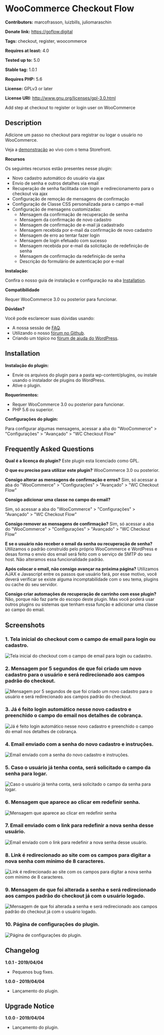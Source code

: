 # WooCommerce Checkout Flow

**Contributors:** marcofrasson, luizbills, juliomaraschin

**Donate link:** https://goflow.digital

**Tags:** checkout, register, woocommerce

**Requires at least:** 4.0

**Tested up to:** 5.0

**Stable tag:** 1.0.1

**Requires PHP:** 5.6

**License:** GPLv3 or later

**License URI:** http://www.gnu.org/licenses/gpl-3.0.html

Add step at checkout to register or login user on WooCommerce

## Description

Adicione um passo no checkout para registrar ou logar o usuário no WooCommerce.

Veja a [demonstração](https://goflow.digital/demo/woocommerce-checkout-flow/) ao vivo com o tema Storefront.

**Recursos**

Os seguintes recursos estão presentes nesse plugin:

* Novo cadastro automático do usuário via ajax
* Envio de senha e outros detalhes via email
* Recuperação de senha facilitada com login e redirecionamento para o checkout via ajax
* Configuração de remoção de mensagens de confirmação
* Configuração de Classe CSS personalizada para o campo e-mail
* Configuração de mensagens customizadas:
  * Mensagem da confirmação de recuperação de senha
  * Mensagem da confirmação de novo cadastro
  * Mensagem de confirmação de e-mail já cadastrado
  * Mensagem recebida por e-mail da confirmação de novo cadastro
  * Mensagem de erro ao tentar fazer login
  * Mensagem de login efetuado com sucesso
  * Mensagem recebida por e-mail da solicitação de redefinição de senha
  * Mensagem de confirmação da redefinição de senha
  * Descrição do formulário de autenticação por e-mail

**Instalação:**

Confira o nosso guia de instalação e configuração na aba [Installation](http://wordpress.org/extend/plugins/woocommerce-checkout-flow/installation/).

**Compatibilidade**

Requer WooCommerce 3.0 ou posterior para funcionar.

**Dúvidas?**

Você pode esclarecer suas dúvidas usando:

- A nossa sessão de [FAQ](http://wordpress.org/extend/plugins/woocommerce-checkout-flow/faq/).
- Utilizando o nosso [fórum no Github](https://github.com/marcofrasson/woocommerce-checkout-flow).
- Criando um tópico no [fórum de ajuda do WordPress](http://wordpress.org/support/plugin/woocommerce-checkout-flow).

## Installation

**Instalação do plugin:**

- Envie os arquivos do plugin para a pasta wp-content/plugins, ou instale usando o instalador de plugins do WordPress.
- Ative o plugin.

**Requerimentos:**

- Requer WooCommerce 3.0 ou posterior para funcionar.
- PHP 5.6 ou superior.

**Configurações do plugin:**

Para configurar algumas mensagens, acessar a aba do "WooCommerce" > "Configurações" > "Avançado" > "WC Checkout Flow"

## Frequently Asked Questions

**Qual é a licença do plugin?**
Este plugin esta licenciado como GPL.

**O que eu preciso para utilizar este plugin?**
WooCommerce 3.0 ou posterior.

**Consigo alterar as mensagens de confirmação e erros?**
Sim, só acessar a aba do "WooCommerce" > "Configurações" > "Avançado" > "WC Checkout Flow"

**Consigo adicionar uma classe no campo do email?**

Sim, só acessar a aba do "WooCommerce" > "Configurações" > "Avançado" > "WC Checkout Flow"

**Consigo remover as mensagens de confirmação?**
Sim, só acessar a aba do "WooCommerce" > "Configurações" > "Avançado" > "WC Checkout Flow"

**E se o usuário não receber o email da senha ou recuperação de senha?**
Utilizamos o padrão construído pelo próprio WooCommerce e WordPress e desas forma o envio dos email será feito com o serviço de SMTP do seu host. Não alteramos essa funcionalidade padrão.

**Após colocar o email, não consigo avançar na próxima página?**
Utilizamos AJAX e Javascript entre os passos que usuário fará, por esse motivo, você deverá verificar se existe alguma incomptabilidade com o seu tema, plugins ou cache do seu servidor.

**Consigo criar automações de recuperação de carrinho com esse plugin?**
Não, porque não faz parte do escopo deste plugin. Mas você poderá usar outros plugins ou sistemas que tenham essa função e adicionar uma classe ao campo do email.

## Screenshots

### 1. Tela inicial do checkout com o campo de email para login ou cadastro. ###
![Tela inicial do checkout com o campo de email para login ou cadastro.](http://ps.w.org/woocommerce-checkout-flow/assets/screenshot-1.png)

### 2. Mensagem por 5 segundos de que foi criado um novo cadastro para o usuário e será redirecionado aos campos padrão do  checkout. ###
![Mensagem por 5 segundos de que foi criado um novo cadastro para o usuário e será redirecionado aos campos padrão do  checkout.](http://ps.w.org/woocommerce-checkout-flow/assets/screenshot-1.png)

### 3. Já é feito login automático nesse novo cadastro e preenchido o campo do email nos detalhes de cobrança. ###
![Já é feito login automático nesse novo cadastro e preenchido o campo do email nos detalhes de cobrança.](http://ps.w.org/woocommerce-checkout-flow/assets/screenshot-1.png)

### 4. Email enviado com a senha do novo cadastro e instruções. ###
![Email enviado com a senha do novo cadastro e instruções.](http://ps.w.org/woocommerce-checkout-flow/assets/screenshot-1.png)

### 5. Caso o usuário já tenha conta, será solicitado o campo da senha para logar. ###
![Caso o usuário já tenha conta, será solicitado o campo da senha para logar.](http://ps.w.org/woocommerce-checkout-flow/assets/screenshot-1.png)

### 6. Mensagem que aparece ao clicar em redefinir senha. ###
![Mensagem que aparece ao clicar em redefinir senha](http://ps.w.org/woocommerce-checkout-flow/assets/screenshot-1.png)

### 7. Email enviado com o link para redefinir a nova senha desse usuário. ###
![Email enviado com o link para redefinir a nova senha desse usuário.](http://ps.w.org/woocommerce-checkout-flow/assets/screenshot-1.png)

### 8. Link é redirecionado ao site com os campos para digitar a nova senha com mínimo de 8 caracteres. ###
![Link é redirecionado ao site com os campos para digitar a nova senha com mínimo de 8 caracteres.](http://ps.w.org/woocommerce-checkout-flow/assets/screenshot-1.png)

### 9. Mensagem de que foi alterada a senha e será redirecionado aos campos padrão do checkout já com o usuário logado. ###
![Mensagem de que foi alterada a senha e será redirecionado aos campos padrão do checkout já com o usuário logado.](http://ps.w.org/woocommerce-checkout-flow/assets/screenshot-1.png)

### 10. Página de configurações do plugin. ###
![Página de configurações do plugin.](http://ps.w.org/woocommerce-checkout-flow/assets/screenshot-1.png)

## Changelog

**1.0.1 - 2019/04/04**
* Pequenos bug fixes.

**1.0.0 - 2019/04/04**
* Lançamento do plugin.

## Upgrade Notice
**1.0.0 - 2019/04/04**
* Lançamento do plugin.

